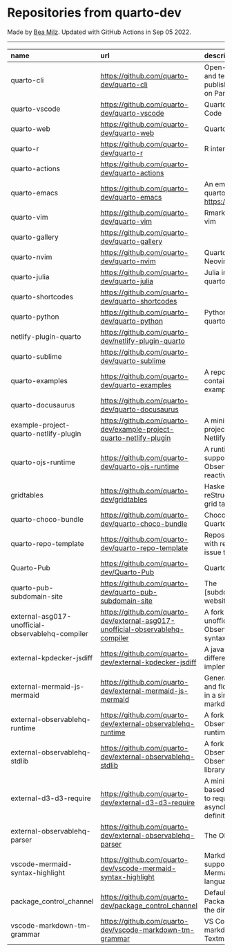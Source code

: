 # Repositories from quarto-dev
Made by [Bea Milz](https://twitter.com/beamilz).
Updated with GitHub Actions in Sep 05 2022.
<hr> 

|name                                             |url                                                                            |description                                                                         | stars| forks| open_issues|
|:------------------------------------------------|:------------------------------------------------------------------------------|:-----------------------------------------------------------------------------------|-----:|-----:|-----------:|
|quarto-cli                                       |https://github.com/quarto-dev/quarto-cli                                       |Open-source scientific and technical publishing system built on Pandoc.             |  1165|    89|         404|
|quarto-vscode                                    |https://github.com/quarto-dev/quarto-vscode                                    |Quarto extension for VS Code                                                        |    88|     7|          25|
|quarto-web                                       |https://github.com/quarto-dev/quarto-web                                       |Quarto website                                                                      |    86|   163|          24|
|quarto-r                                         |https://github.com/quarto-dev/quarto-r                                         |R interface to quarto-cli                                                           |    79|     8|          32|
|quarto-actions                                   |https://github.com/quarto-dev/quarto-actions                                   |                                                                                    |    48|    13|          16|
|quarto-emacs                                     |https://github.com/quarto-dev/quarto-emacs                                     |An emacs mode for quarto: https://quarto.org                                        |    45|     5|           2|
|quarto-vim                                       |https://github.com/quarto-dev/quarto-vim                                       |Rmarkdown support for vim                                                           |    37|    10|           7|
|quarto-gallery                                   |https://github.com/quarto-dev/quarto-gallery                                   |                                                                                    |    14|    11|           0|
|quarto-nvim                                      |https://github.com/quarto-dev/quarto-nvim                                      |Quarto mode for Neovim                                                              |    13|     0|           3|
|quarto-julia                                     |https://github.com/quarto-dev/quarto-julia                                     |Julia interface to quarto-cli                                                       |    10|     0|           5|
|quarto-shortcodes                                |https://github.com/quarto-dev/quarto-shortcodes                                |                                                                                    |     8|     1|           2|
|quarto-python                                    |https://github.com/quarto-dev/quarto-python                                    |Python interface to quarto-cli                                                      |     7|     0|           0|
|netlify-plugin-quarto                            |https://github.com/quarto-dev/netlify-plugin-quarto                            |                                                                                    |     5|     0|           1|
|quarto-sublime                                   |https://github.com/quarto-dev/quarto-sublime                                   |                                                                                    |     5|     0|           0|
|quarto-examples                                  |https://github.com/quarto-dev/quarto-examples                                  |A repository of self-contained quarto examples                                      |     4|     0|           0|
|quarto-docusaurus                                |https://github.com/quarto-dev/quarto-docusaurus                                |                                                                                    |     3|     0|           1|
|example-project-quarto-netlify-plugin            |https://github.com/quarto-dev/example-project-quarto-netlify-plugin            |A minimal Quarto project using Quarto's Netlify plugin                              |     2|     0|           0|
|quarto-ojs-runtime                               |https://github.com/quarto-dev/quarto-ojs-runtime                               |A runtime for quarto's support of ObservableHQ's reactive Javascript                |     2|     0|           0|
|gridtables                                       |https://github.com/quarto-dev/gridtables                                       |Haskell parser for reStructuredText-style grid tables.                              |     1|     0|           4|
|quarto-choco-bundle                              |https://github.com/quarto-dev/quarto-choco-bundle                              |Chocolatey package for Quarto                                                       |     1|     0|           0|
|quarto-repo-template                             |https://github.com/quarto-dev/quarto-repo-template                             |Repository template with readme styling, issue templates, etc                       |     0|     0|           0|
|Quarto-Pub                                       |https://github.com/quarto-dev/Quarto-Pub                                       |Quarto Pub                                                                          |     0|     0|           0|
|quarto-pub-subdomain-site                        |https://github.com/quarto-dev/quarto-pub-subdomain-site                        |The [subdomain].quarto.pub website                                                  |     0|     0|           0|
|external-asg017-unofficial-observablehq-compiler |https://github.com/quarto-dev/external-asg017-unofficial-observablehq-compiler |A fork of @asg017's unofficial compiler for Observable notebook syntax              |     0|     0|           0|
|external-kpdecker-jsdiff                         |https://github.com/quarto-dev/external-kpdecker-jsdiff                         |A javascript text differencing implementation.                                      |     0|     0|           0|
|external-mermaid-js-mermaid                      |https://github.com/quarto-dev/external-mermaid-js-mermaid                      |Generation of diagram and flowchart from text in a similar manner as markdown       |     0|     0|           0|
|external-observablehq-runtime                    |https://github.com/quarto-dev/external-observablehq-runtime                    |A fork of the Observable dataflow runtime.                                          |     0|     0|           0|
|external-observablehq-stdlib                     |https://github.com/quarto-dev/external-observablehq-stdlib                     |A fork of ObservableHQ's Observable standard library.                               |     0|     0|           0|
|external-d3-d3-require                           |https://github.com/quarto-dev/external-d3-d3-require                           |A minimal, promise-based implementation to require asynchronous module definitions. |     0|     0|           0|
|external-observablehq-parser                     |https://github.com/quarto-dev/external-observablehq-parser                     |The Observable parser.                                                              |     0|     0|           0|
|vscode-mermaid-syntax-highlight                  |https://github.com/quarto-dev/vscode-mermaid-syntax-highlight                  |Markdown syntax support for the Mermaid charting language                           |     0|     0|           0|
|package_control_channel                          |https://github.com/quarto-dev/package_control_channel                          |Default channel file for Package Control. Follow the directions at:                 |     0|     0|           0|
|vscode-markdown-tm-grammar                       |https://github.com/quarto-dev/vscode-markdown-tm-grammar                       |VS Code built-in markdown extension's Textmate grammar                              |     0|     0|           0|
